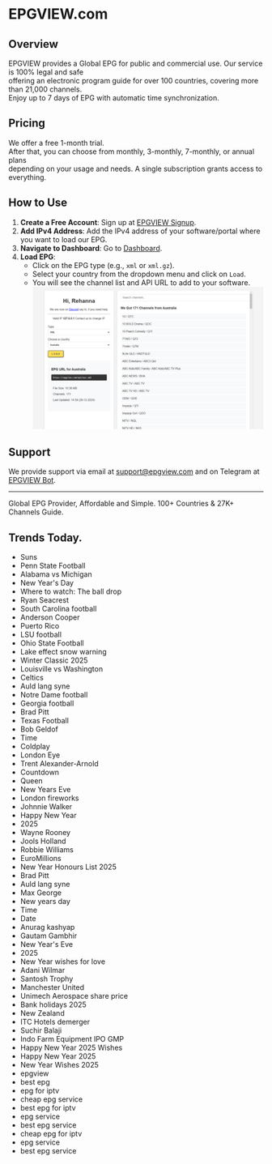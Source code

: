 # EPGVIEW.com



## Overview
EPGVIEW provides a Global EPG for public and commercial use. Our service is 100% legal and safe\
offering an electronic program guide for over 100 countries, covering more than 21,000 channels.\
Enjoy up to 7 days of EPG with automatic time synchronization.

## Pricing
We offer a free 1-month trial. \
After that, you can choose from monthly, 3-monthly, 7-monthly, or annual plans \
depending on your usage and needs. A single subscription grants access to everything.

## How to Use
1. **Create a Free Account**: Sign up at [EPGVIEW Signup](https://epgview.com/signup.php).
2. **Add IPv4 Address**: Add the IPv4 address of your software/portal where you want to load our EPG.
3. **Navigate to Dashboard**: Go to [Dashboard](https://epgview.com/dashboard.php).
4. **Load EPG**:
   - Click on the EPG type (e.g., `xml` or `xml.gz`).
   - Select your country from the dropdown menu and click on `Load`.
   - You will see the channel list and API URL to add to your software.
![EPGVIEW](img/dashboard.png)
## Support
We provide support via email at [support@epgview.com](mailto:support@epgview.com) and on Telegram at [EPGVIEW Bot](https://t.me/epgview_bot).

---

Global EPG Provider, Affordable and Simple. 100+ Countries & 27K+ Channels Guide.

## Trends Today.

- Suns
- Penn State Football
- Alabama vs Michigan
- New Year's Day
- Where to watch: The ball drop
- Ryan Seacrest
- South Carolina football
- Anderson Cooper
- Puerto Rico
- LSU football
- Ohio State Football
- Lake effect snow warning
- Winter Classic 2025
- Louisville vs Washington
- Celtics
- Auld lang syne
- Notre Dame football
- Georgia football
- Brad Pitt
- Texas Football
- Bob Geldof
- Time
- Coldplay
- London Eye
- Trent Alexander-Arnold
- Countdown
- Queen
- New Years Eve
- London fireworks
- Johnnie Walker
- Happy New Year
- 2025
- Wayne Rooney
- Jools Holland
- Robbie Williams
- EuroMillions
- New Year Honours List 2025
- Brad Pitt
- Auld lang syne
- Max George
- New years day
- Time
- Date
- Anurag kashyap
- Gautam Gambhir
- New Year's Eve
- 2025
- New Year wishes for love
- Adani Wilmar
- Santosh Trophy
- Manchester United
- Unimech Aerospace share price
- Bank holidays 2025
- New Zealand
- ITC Hotels demerger
- Suchir Balaji
- Indo Farm Equipment IPO GMP
- Happy New Year 2025 Wishes
- Happy New Year 2025
- New Year Wishes 2025
- epgview
- best epg
- epg for iptv
- cheap epg service
- best epg for iptv
- epg service
- best epg service
- cheap epg for iptv
- epg service
- best epg service
